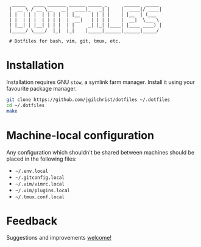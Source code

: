 ```
  _____   ____ _______ ______ _____ _      ______  _____
 |  __ \ / __ \__   __|  ____|_   _| |    |  ____|/ ____|
 | |  | | |  | | | |  | |__    | | | |    | |__  | (___
 | |  | | |  | | | |  |  __|   | | | |    |  __|  \___ \
 | |__| | |__| | | |  | |     _| |_| |____| |____ ____) |
 |_____/ \____/  |_|  |_|    |_____|______|______|_____/

 # Dotfiles for bash, vim, git, tmux, etc.
```

# Installation

Installation requires GNU `stow`, a symlink farm manager. Install it using your favourite package manager.

```sh
git clone https://github.com/jgilchrist/dotfiles ~/.dotfiles
cd ~/.dotfiles
make
```

# Machine-local configuration

Any configuration which shouldn't be shared between machines should be placed in the following files:

* `~/.env.local`
* `~/.gitconfig.local`
* `~/.vim/vimrc.local`
* `~/.vim/plugins.local`
* `~/.tmux.conf.local`

# Feedback

Suggestions and improvements [welcome!](https://github.com/jgilchrist/dotfiles/issues)

